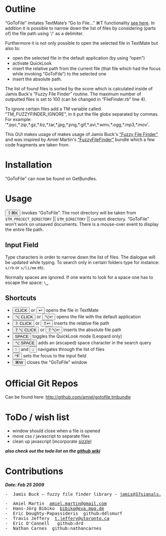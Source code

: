 # Outline #

“GoToFile” imitates TextMate’s “Go to File…” ⌘T functionality [see here](http://manual.macromates.com/en/working_with_multiple_files#moving_between_files_with_grace). In addition it is possible to narrow down the list of files by considering (parts of) the file path using '/' as a delimiter. 

Furthermore it is not only possible to open the selected file in TextMate but also to:

* open the selected file in the default application (by using “open”)
* activate QuickLook
* insert the relative path from the current file (that file which had the focus while invoking “GoToFile”) to the selected one
* insert the absolute path.

The list of found files is sorted by the score which is calculated inside of Jamis Buck's “Fuzzy File Finder” routine. The maximum number of outputted files is set to 100 (can be changed in “FileFinder.rb” line 4).

To ignore certain files add a TM variable called "TM\_FUZZYFINDER\_IGNORE", in it put the file globs separated by commas. For example: '\*.pyc,\*.zip,\*.gz,\*.bz,\*.tar,\*.jpg,\*.png,\*.gif,\*.avi,\*.wmv,\*.ogg,\*.mp3,\*.mov'.

This GUI makes usage of makes usage of Jamis Buck's [“Fuzzy File Finder”](http://github.com/jamis/fuzzy_file_finder) and was inspired by Amiel Martin's [“FuzzyFileFinder”](http://github.com/amiel/gotofile.tmbundle/tree/amiels_original) bundle which a few code fragments are taken from.

# Installation #

“GoToFile” can now be found on GetBundles.

# Usage #

<button>⇧⌘K</button> invokes “GoToFile”. The root directory will be taken from `$TM_PROJECT_DIRECTORY` || `$TM_DIRECTORY` || current directory. “GoToFile” won't work on unsaved documents. There is a mouse-over event to display the entire file path.


## Input Field ##

Type characters in order to narrow down the list of files. The dialogue will be updated while typing. To search only in certain folders type for instance: `s/rb` or `s/li/mm` etc.

Normally spaces are ignored. If one wants to look for a space one has to escape the space: `\␣`

## Shortcuts ##

* <button>CLICK</button> or <button>&#x21A9;</button> opens the file in TextMate
* <button>⌥ CLICK</button> or <button>⌥&#x21A9;</button> opens the file with the default application
* <button>⇧ CLICK</button> or <button>⇧&#x21A9;</button> inserts the relative file path
* <button>⇧⌥ CLICK</button> or <button>⇧⌥&#x21A9;</button> inserts the absolute file path
* <button>SPACE</button> toggles the QuickLook mode (Leopard only)
* <button>⌥ SPACE</button> adds an (escaped) space character in the search query
* <button>↑</button> and <button>↓</button> navigates through the list of files
* <button>^F</button> sets the focus to the input field
* <button>⌘W</button> closes the “GoToFile” window

# Official Git Repos #

Can be found here: http://github.com/amiel/gotofile.tmbundle

# ToDo / wish list #

* window should close when a file is opened
* move css / javascript to separate files
* clean up javascript (incorporate [sizzle](http://sizzlejs.com/))

***also check out the todo list on the [github wiki](http://wiki.github.com/amiel/gotofile.tmbundle/todo)***

# Contributions #

***Date: Feb 25 2009***
<pre>
-  Jamis Buck &mdash; fuzzy_file_finder library - <a href="mailto:jamis@37signals.com">jamis@37signals.com </a>
</pre>
<pre>
-  Amiel Martin&nbsp;&nbsp;<a href="mailto:amiel.martin@gmail.com">amiel.martin@gmail.com</a>
-  Hans-Jörg Bibiko&nbsp;&nbsp;<a href="mailto:bibiko@eva.mpg.de">bibiko@eva.mpg.de</a>
-  Eric Doughty-Papassideris&nbsp;&nbsp;github:ddlsmurf
-  Travis Jeffery&nbsp;&nbsp;<a href="mailto:t.jeffery@utoronto.ca">t.jeffery@utoronto.ca</a>
-  Eric O'Connell &nbsp;&nbsp;github:drd
-  Nathan Carnes&nbsp;&nbsp;github:nathancarnes
</pre>
